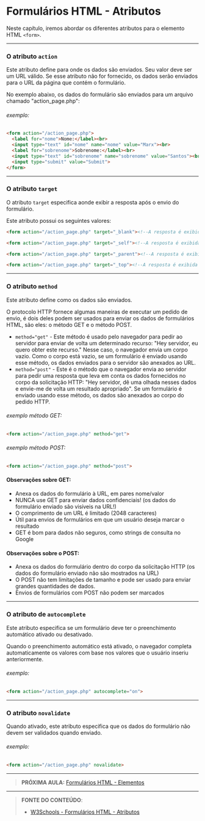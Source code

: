# Formulários HTML - Atributos

Neste capítulo, iremos abordar os diferentes atributos para o elemento HTML `<form>`.

---

### O atributo `action`

Este atributo define para onde os dados são enviados. Seu valor deve ser um URL válido. Se esse atributo não for fornecido, os dados serão enviados para o URL da página que contém o formulário.

No exemplo abaixo, os dados do formulário são enviados para um arquivo chamado "action_page.php":

###### exemplo:

``` html
<form action="/action_page.php">
  <label for="nome">Nome:</label><br>
  <input type="text" id="nome" name="nome" value="Marx"><br>
  <label for="sobrenome">Sobrenome:</label><br>
  <input type="text" id="sobrenome" name="sobrenome" value="Santos"><br><br>
  <input type="submit" value="Submit">
</form>
```

---

### O atributo `target`

O atributo `target` especifica aonde exibir a resposta após o envio do formulário.

Este atributo possui os seguintes valores:

```html
<form action="/action_page.php" target="_blank"><!--A resposta é exibida em uma nova janela ou guia-->
```

```html
<form action="/action_page.php" target="_self"><!--A resposta é exibida na janela atual-->
```

```html
<form action="/action_page.php" target="_parent"><!--A resposta é exibida no quadro pai-->
```

```html
<form action="/action_page.php" target="_top"><!--A resposta é exibida em todo o corpo da janela-->
```

---

### O atributo `method`

Este atributo define como os dados são enviados.

O protocolo HTTP fornece algumas maneiras de executar um pedido de envio, é dois deles podem ser usados para enviar os dados de formulários HTML, são eles: o método GET e o método POST.

- `method="get"` - Este método é usado pelo navegador para pedir ao servidor para enviar de volta um determinado recurso: "Hey servidor, eu quero obter este recurso." Nesse caso, o navegador envia um corpo vazio. Como o corpo está vazio, se um formulário é enviado usando esse método, os dados enviados para o servidor são anexados ao URL.
- `method="post"` - Este é o método que o navegador envia ao servidor para pedir uma resposta que leva em conta os dados fornecidos no corpo da solicitação HTTP: "Hey servidor, dê uma olhada nesses dados e envie-me de volta um resultado apropriado". Se um formulário é enviado usando esse método, os dados são anexados ao corpo do pedido HTTP.

###### exemplo método GET:

``` html
<form action="/action_page.php" method="get">
```

###### exemplo método POST:

``` html
<form action="/action_page.php" method="post">
```

#### Observações sobre GET:

- Anexa os dados do formulário à URL, em pares nome/valor
- NUNCA use GET para enviar dados confidenciais! (os dados do formulário enviado são visíveis na URL!)
- O comprimento de um URL é limitado (2048 caracteres)
- Útil para envios de formulários em que um usuário deseja marcar o resultado
- GET é bom para dados não seguros, como strings de consulta no Google

#### Observações sobre o POST:

- Anexa os dados do formulário dentro do corpo da solicitação HTTP (os dados do formulário enviado não são mostrados na URL)
- O POST não tem limitações de tamanho e pode ser usado para enviar grandes quantidades de dados.
- Envios de formulários com POST não podem ser marcados

---

### O atributo de `autocomplete`

Este atributo especifica se um formulário deve ter o preenchimento automático ativado ou desativado.

Quando o preenchimento automático está ativado, o navegador completa automaticamente os valores com base nos valores que o usuário inseriu anteriormente.

###### exemplo:

``` html
<form action="/action_page.php" autocomplete="on">
```

---

### O atributo `novalidate`

Quando ativado, este atributo especifica que os dados do formulário não devem ser validados quando enviado.

###### exemplo:

```html
<form action="/action_page.php" novalidate>
```

***

> **PRÓXIMA AULA:** [Formulários HTML - Elementos](../10.3-formularios-elementos)

***


> **FONTE DO CONTEÚDO**:
>
> - [W3Schools - Formulários HTML - Atributos](https://www.w3schools.com/html/html_forms_attributes.asp)